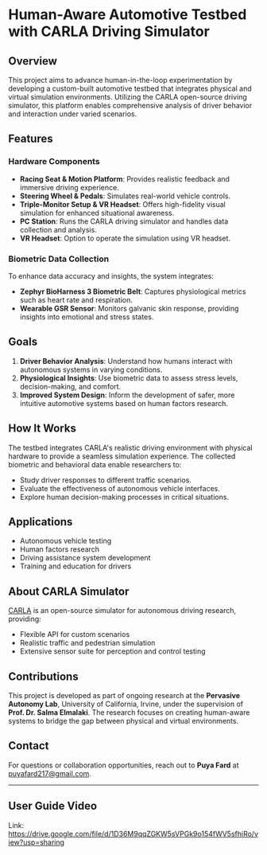 # Human-Aware Automotive Testbed with CARLA Driving Simulator

## Overview
This project aims to advance human-in-the-loop experimentation by developing a custom-built automotive testbed that integrates physical and virtual simulation environments. Utilizing the CARLA open-source driving simulator, this platform enables comprehensive analysis of driver behavior and interaction under varied scenarios.

## Features

### Hardware Components
- **Racing Seat & Motion Platform**: Provides realistic feedback and immersive driving experience.
- **Steering Wheel & Pedals**: Simulates real-world vehicle controls.
- **Triple-Monitor Setup & VR Headset**: Offers high-fidelity visual simulation for enhanced situational awareness.
- **PC Station**: Runs the CARLA driving simulator and handles data collection and analysis.
- **VR Headset**: Option to operate the simulation using VR headset.

### Biometric Data Collection
To enhance data accuracy and insights, the system integrates:
- **Zephyr BioHarness 3 Biometric Belt**: Captures physiological metrics such as heart rate and respiration.
- **Wearable GSR Sensor**: Monitors galvanic skin response, providing insights into emotional and stress states.

## Goals
1. **Driver Behavior Analysis**: Understand how humans interact with autonomous systems in varying conditions.
2. **Physiological Insights**: Use biometric data to assess stress levels, decision-making, and comfort.
3. **Improved System Design**: Inform the development of safer, more intuitive automotive systems based on human factors research.

## How It Works
The testbed integrates CARLA's realistic driving environment with physical hardware to provide a seamless simulation experience. The collected biometric and behavioral data enable researchers to:
- Study driver responses to different traffic scenarios.
- Evaluate the effectiveness of autonomous vehicle interfaces.
- Explore human decision-making processes in critical situations.

## Applications
- Autonomous vehicle testing
- Human factors research
- Driving assistance system development
- Training and education for drivers

## About CARLA Simulator
[CARLA](https://carla.org/) is an open-source simulator for autonomous driving research, providing:
- Flexible API for custom scenarios
- Realistic traffic and pedestrian simulation
- Extensive sensor suite for perception and control testing

## Contributions
This project is developed as part of ongoing research at the **Pervasive Autonomy Lab**, University of California, Irvine, under the supervision of **Prof. Dr. Salma Elmalaki**. The research focuses on creating human-aware systems to bridge the gap between physical and virtual environments.

## Contact
For questions or collaboration opportunities, reach out to **Puya Fard** at [puyafard217@gmail.com](mailto:puyafard217@gmail.com).

---

## User Guide Video
Link: https://drive.google.com/file/d/1D36M9qqZGKW5sVPGk9o154fWV5sfhiRo/view?usp=sharing
